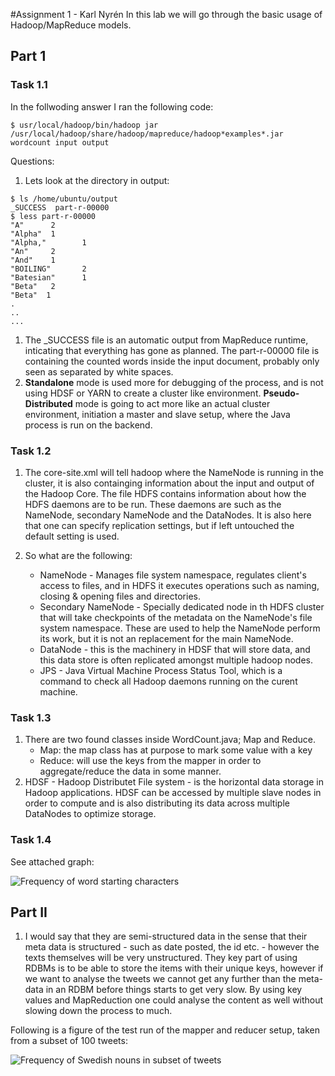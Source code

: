 #Assignment 1 - Karl Nyrén
In this lab we will go through the basic usage of Hadoop/MapReduce models.

## Part 1

### Task 1.1
In the follwoding answer I ran the following code:

```shell
$ usr/local/hadoop/bin/hadoop jar /usr/local/hadoop/share/hadoop/mapreduce/hadoop*examples*.jar wordcount input output
```

Questions:
1. Lets look at the directory in output:
```shell
$ ls /home/ubuntu/output
_SUCCESS  part-r-00000
$ less part-r-00000
"A"      2
"Alpha"  1
"Alpha,"        1
"An"     2
"And"    1
"BOILING"       2
"Batesian"      1
"Beta"   2
"Beta"  1
.
..
...
```

1. The _SUCCESS file is an automatic output from MapReduce runtime, inticating that everything has gone as planned. The part-r-00000 file is containing the counted words inside the input document, probably only seen as separated by white spaces. 
2. __Standalone__ mode is used more for debugging of the process, and is not using HDSF or YARN to create a cluster like environment. __Pseudo-Distributed__ mode is going to act more like an actual cluster environment, initiation a master and slave setup, where the Java process is run on the backend.

### Task 1.2

1. The core-site.xml will tell hadoop where the NameNode is running in the cluster, it is also containging information about the input and output of the Hadoop Core. The file HDFS contains information about how the HDFS daemons are to be run. These daemons are such as the NameNode, secondary NameNode and the DataNodes. It is also here that one can specify replication settings, but if left untouched the default setting is used. 
2. So what are the following:
  
    - NameNode - Manages file system namespace, regulates client's access to files, and in HDFS it executes operations such as naming, closing & opening files and directories. 
    - Secondary NameNode - Specially dedicated node in th HDFS cluster that will take checkpoints of the metadata on the NameNode's file system namespace. These are used to help the NameNode perform its work, but it is not an replacement for the main NameNode. 
    - DataNode -  this is the machinery in HDSF that will store data, and this data store is often replicated amongst multiple hadoop nodes.  
    - JPS -  Java Virtual Machine Process Status Tool, which is a command to check all Hadoop daemons running on the curent machine. 

### Task 1.3

1.  There are two found classes inside WordCount.java; Map and Reduce.
    - Map: the map class has at purpose to mark some value with a key
    - Reduce: will use the keys from the mapper in order to aggregate/reduce the data in some manner. 
2. HDSF - Hadoop Distributet File system - is the horizontal data storage in Hadoop applications. HDSF can be accessed by multiple slave nodes in order to compute and is also distributing its data across multiple DataNodes to optimize storage.

### Task 1.4

See attached graph:

![Frequency of word starting characters](https://github.com/kethuth/LDSA/blob/A1/Scripts/word_counts.png)

## Part II

1. I would say that they are semi-structured data in the sense that their meta data is structured - such as date posted, the id etc. - however the texts themselves will be very unstructured. They key part of using RDBMs is to be able to store the items with their unique keys, however if we want to analyse the tweets we cannot get any further than the meta-data in an RDBM before things starts to get very slow. By using key values and MapReduction one could analyse the content as well without slowing down the process to much. 

Following is a figure of the test run of the mapper and reducer setup, taken from a subset of 100 tweets:

![Frequency of Swedish nouns in subset of tweets](https://github.com/kethuth/LDSA/blob/A1/Scripts/noun_frequency.png)
